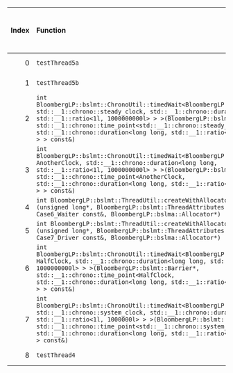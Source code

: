 |   Index | Function                                                                                                                                                                                                                                                                                                                                                              |   Difference in number of lines |   Function size difference in bytes | Disassembly                                                            |   Number of lines in `assume` build |   Number of bytes in `assume` build |   Number of lines in `none` build |   Number of bytes in `none` build |
|--------:|:----------------------------------------------------------------------------------------------------------------------------------------------------------------------------------------------------------------------------------------------------------------------------------------------------------------------------------------------------------------------|--------------------------------:|------------------------------------:|:-----------------------------------------------------------------------|------------------------------------:|------------------------------------:|----------------------------------:|----------------------------------:|
|       0 | `testThread5a`                                                                                                                                                                                                                                                                                                                                                        |                              -7 |                                 -16 | [Assumed](0.assume.s.txt), [Ignored](0.none.s.txt), [Diff](0.diff.txt) |                                 160 |                             4210256 |                               176 |                           4210256 |
|       1 | `testThread5b`                                                                                                                                                                                                                                                                                                                                                        |                              -7 |                                 -16 | [Assumed](1.assume.s.txt), [Ignored](1.none.s.txt), [Diff](1.diff.txt) |                                 160 |                             4210416 |                               176 |                           4210432 |
|       2 | `int BloombergLP::bslmt::ChronoUtil::timedWait<BloombergLP::bslmt::Barrier, std::__1::chrono::steady_clock, std::__1::chrono::duration<long long, std::__1::ratio<1l, 1000000000l> > >(BloombergLP::bslmt::Barrier*, std::__1::chrono::time_point<std::__1::chrono::steady_clock, std::__1::chrono::duration<long long, std::__1::ratio<1l, 1000000000l> > > const&)` |                              -7 |                                 -32 | [Assumed](2.assume.s.txt), [Ignored](2.none.s.txt), [Diff](2.diff.txt) |                                 400 |                             4230352 |                               432 |                           4230528 |
|       3 | `int BloombergLP::bslmt::ChronoUtil::timedWait<BloombergLP::bslmt::Barrier, AnotherClock, std::__1::chrono::duration<long long, std::__1::ratio<1l, 1000000000l> > >(BloombergLP::bslmt::Barrier*, std::__1::chrono::time_point<AnotherClock, std::__1::chrono::duration<long long, std::__1::ratio<1l, 1000000000l> > > const&)`                                     |                              -8 |                                 -32 | [Assumed](3.assume.s.txt), [Ignored](3.none.s.txt), [Diff](3.diff.txt) |                                 224 |                             4230976 |                               256 |                           4231232 |
|       4 | `int BloombergLP::bslmt::ThreadUtil::createWithAllocator<Case6_Waiter>(unsigned long*, BloombergLP::bslmt::ThreadAttributes const&, Case6_Waiter const&, BloombergLP::bslma::Allocator*)`                                                                                                                                                                             |                              -8 |                                 -32 | [Assumed](4.assume.s.txt), [Ignored](4.none.s.txt), [Diff](4.diff.txt) |                                 336 |                             4227600 |                               368 |                           4227664 |
|       5 | `int BloombergLP::bslmt::ThreadUtil::createWithAllocator<Case7_Driver>(unsigned long*, BloombergLP::bslmt::ThreadAttributes const&, Case7_Driver const&, BloombergLP::bslma::Allocator*)`                                                                                                                                                                             |                              -8 |                                 -32 | [Assumed](5.assume.s.txt), [Ignored](5.none.s.txt), [Diff](5.diff.txt) |                                 336 |                             4229152 |                               368 |                           4229248 |
|       6 | `int BloombergLP::bslmt::ChronoUtil::timedWait<BloombergLP::bslmt::Barrier, HalfClock, std::__1::chrono::duration<long long, std::__1::ratio<1l, 1000000000l> > >(BloombergLP::bslmt::Barrier*, std::__1::chrono::time_point<HalfClock, std::__1::chrono::duration<long long, std::__1::ratio<1l, 1000000000l> > > const&)`                                           |                              -9 |                                 -48 | [Assumed](6.assume.s.txt), [Ignored](6.none.s.txt), [Diff](6.diff.txt) |                                 224 |                             4230752 |                               272 |                           4230960 |
|       7 | `int BloombergLP::bslmt::ChronoUtil::timedWait<BloombergLP::bslmt::Barrier, std::__1::chrono::system_clock, std::__1::chrono::duration<long long, std::__1::ratio<1l, 1000000l> > >(BloombergLP::bslmt::Barrier*, std::__1::chrono::time_point<std::__1::chrono::system_clock, std::__1::chrono::duration<long long, std::__1::ratio<1l, 1000000l> > > const&)`       |                             -10 |                                 -48 | [Assumed](7.assume.s.txt), [Ignored](7.none.s.txt), [Diff](7.diff.txt) |                                 400 |                             4229952 |                               448 |                           4230080 |
|       8 | `testThread4`                                                                                                                                                                                                                                                                                                                                                         |                             -13 |                                 -32 | [Assumed](8.assume.s.txt), [Ignored](8.none.s.txt), [Diff](8.diff.txt) |                                 496 |                             4210576 |                               528 |                           4210608 |